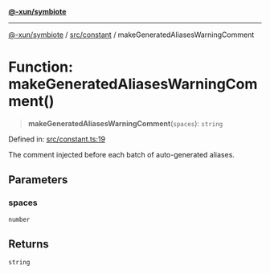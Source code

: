 [**@-xun/symbiote**](../../../README.md)

***

[@-xun/symbiote](../../../README.md) / [src/constant](../README.md) / makeGeneratedAliasesWarningComment

# Function: makeGeneratedAliasesWarningComment()

> **makeGeneratedAliasesWarningComment**(`spaces`): `string`

Defined in: [src/constant.ts:19](https://github.com/Xunnamius/symbiote/blob/385866d2602d36dd6b86c7f4511dc3df19a6ef56/src/constant.ts#L19)

The comment injected before each batch of auto-generated aliases.

## Parameters

### spaces

`number`

## Returns

`string`
